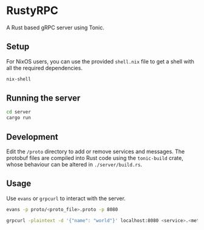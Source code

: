 # RustyRPC

A Rust based gRPC server using Tonic.

## Setup

For NixOS users, you can use the provided `shell.nix` file to get a shell with all the required dependencies.

```bash
nix-shell
```

## Running the server

```bash
cd server
cargo run
```

## Development

Edit the `/proto` directory to add or remove services and messages. The protobuf files are compiled into Rust code using the `tonic-build` crate, whose behaviour can be altered in `./server/build.rs`.

## Usage

Use `evans` or `grpcurl` to interact with the server.

```bash
evans -p proto/<proto_file>.proto -p 8080
```

```bash
grpcurl -plaintext -d '{"name": "world"}' localhost:8080 <service>.<method>
```
